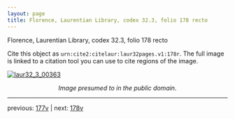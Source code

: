 ```yaml
---
layout: page
title: Florence, Laurentian Library, codex 32.3, folio 178 recto
---
```


Florence, Laurentian Library, codex 32.3, folio 178 recto

Cite this object as `urn:cite2:citelaur:laur32pages.v1:178r`.  The full image is linked to a citation tool you can use to cite regions of the image.

[![laur32_3_00363](http://www.homermultitext.org/iipsrv?IIIF=/project/homer/pyramidal/deepzoom/citelaur/laur32imgs/v1/laur32_3_00363.tif/full/800,/0/default.jpg)](http://www.homermultitext.org/ict2/?urn=urn:cite2:citelaur:laur32imgs.v1:laur32_3_00363) 

<p style="text-align: center; font-style: italic;">Image presumed to in the public domain.</p>

---

previous: [177v](../177v/) | next: [178v](../178v/)